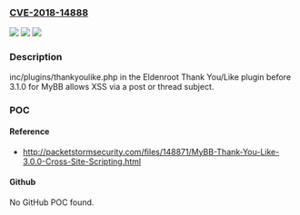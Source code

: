 ### [CVE-2018-14888](https://cve.mitre.org/cgi-bin/cvename.cgi?name=CVE-2018-14888)
![](https://img.shields.io/static/v1?label=Product&message=n%2Fa&color=blue)
![](https://img.shields.io/static/v1?label=Version&message=n%2Fa&color=blue)
![](https://img.shields.io/static/v1?label=Vulnerability&message=n%2Fa&color=brighgreen)

### Description

inc/plugins/thankyoulike.php in the Eldenroot Thank You/Like plugin before 3.1.0 for MyBB allows XSS via a post or thread subject.

### POC

#### Reference
- http://packetstormsecurity.com/files/148871/MyBB-Thank-You-Like-3.0.0-Cross-Site-Scripting.html

#### Github
No GitHub POC found.

